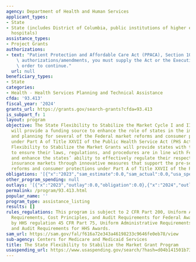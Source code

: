 ```yaml
---
agency: Department of Health and Human Services
applicant_types:
- State
- State (includes District of Columbia, public institutions of higher education and
  hospitals)
assistance_types:
- Project Grants
authorizations:
- text: "Patient Protection and Affordable Care Act (PPACA), Section 1003\r\nFor all\
    \ authorizations/amendments, you must supply the Act or the Executive Order in\
    \ order to continue."
  url: null
beneficiary_types:
- State
categories:
- Health - Health Services Planning and Technical Assistance
cfda: '93.413'
fiscal_year: '2024'
grants_url: https://grants.gov/search-grants?cfda=93.413
is_subpart_f: 1
layout: program
objective: The State Flexibility to Stabilize the Market Cycle I and II Grant Programs
  will provide a funding source to enhance the role of states in the implementation
  and planning for several of the Federal market reforms and consumer protections
  under Part A of Title XXVII of the Public Health Service Act (PHS Act). The State
  Flexibility to Stabilize the Market Grants will provide states with the opportunity
  to ensure their laws, regulations, and procedures are in line with Federal requirements,
  and enhance the states’ ability to effectively regulate their respective health
  insurance markets through innovative measures that support the pre-selected market
  reforms and consumer protections under Part A of Title XXVII of the PHS Act.
obligations: '[{"x":"2023","sam_estimate":0.0,"sam_actual":0.0,"usa_spending_actual":-265520.43},{"x":"2024","sam_estimate":0.0,"sam_actual":0.0,"usa_spending_actual":-3013780.81},{"x":"2025","sam_estimate":0.0,"sam_actual":0.0,"usa_spending_actual":0.0}]'
other_program_spending: null
outlays: '[{"x":"2023","outlay":0.0,"obligation":0.0},{"x":"2024","outlay":0.0,"obligation":0.0},{"x":"2025","outlay":0.0,"obligation":0.0}]'
permalink: /program/93.413.html
popular_name: ''
program_type: assistance_listing
results: []
rules_regulations: This program is subject to 2 CFR Part 200, Uniform Administrative
  Requirements, Cost Principles, and Audit Requirements for Federal Awards implemented
  by HHS regulation 45 CFR Part 75, Uniform Administrative Requirements, Cost Principles,
  and Audit Requirements for HHS Awards.
sam_url: https://sam.gov/fal/f616a72e343a46198233c9646fe0eb78/view
sub-agency: Centers for Medicare and Medicaid Services
title: The State Flexibility to Stabilize the Market Grant Program
usaspending_url: https://www.usaspending.gov/search/?hash=d04b141501b7361dce23bb5756f70556
---
```

